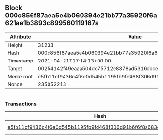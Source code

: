 ## Block 000c856f87aea5e4b060394e21bb77a35920f6a621ae1b3893c899560119167a

Attribute | Value
--- | ---
Height | 31233
Hash | 000c856f87aea5e4b060394e21bb77a35920f6a621ae1b3893c899560119167a
Timestamp | 2021-04-21T17:14:13+00:00
Target | 00254142f49eaaa504dc75712e8378ad5316cbcead634704b3734b6271167cc4
Merke root | e5fb11cf9436c4f6e0d545b1195fb9fd468f306d91b6f6f8a683cec0a81ab212
Nonce | 235052213

```

```

### Transactions

Hash | Amount
--- | ---
[e5fb11cf9436c4f6e0d545b1195fb9fd468f306d91b6f6f8a683cec0a81ab212](e5fb11cf9436c4f6e0d545b1195fb9fd468f306d91b6f6f8a683cec0a81ab212.md) | 10.00000000 SKEPTI 
